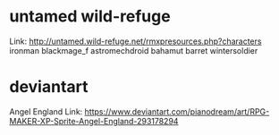 # untamed wild-refuge
Link: http://untamed.wild-refuge.net/rmxpresources.php?characters
ironman
blackmage_f
astromechdroid
bahamut
barret
wintersoldier

# deviantart
Angel England
Link: https://www.deviantart.com/pianodream/art/RPG-MAKER-XP-Sprite-Angel-England-293178294